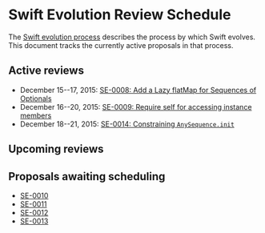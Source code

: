 # Swift Evolution Review Schedule

The [Swift evolution process][evolution-process] describes the process
by which Swift evolves. This document tracks the currently active
proposals in that process.

## Active reviews

* December 15--17, 2015: [SE-0008: Add a Lazy flatMap for Sequences of Optionals](proposals/0008-lazy-flatmap-for-optionals.md)
* December 16--20, 2015: [SE-0009: Require self for accessing instance members  ](proposals/0009-require-self-for-accessing-instance-members.md)
* December 18--21, 2015: [SE-0014: Constraining `AnySequence.init`](proposals/0014-constrained-AnySequence.md)

## Upcoming reviews


## Proposals awaiting scheduling

* [SE-0010](proposals/0010-add-staticstring-unicodescalarview.md)
* [SE-0011](proposals/0011-replace-typealias-associated.md)
* [SE-0012](proposals/0012-add-noescape-to-public-library-api.md)
* [SE-0013](proposals/0013-remove-partial-application-super.md)

[evolution-process]: process.md  "The Swift evolution process"


